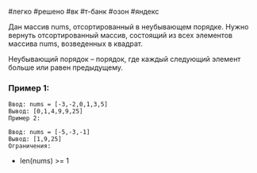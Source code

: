 #легко #решено #вк #т-банк #озон #яндекс

Дан массив nums, отсортированный в неубывающем порядке. Нужно вернуть отсортированный массив, состоящий из всех элементов массива nums, возведенных в квадрат.

Неубывающий порядок – порядок, где каждый следующий элемент больше или равен предыдущему.

### Пример 1:

```
Ввод: nums = [-3,-2,0,1,3,5]
Вывод: [0,1,4,9,9,25]
Пример 2:
```

```
Ввод: nums = [-5,-3,-1]
Вывод: [1,9,25]
Ограничения:
```

- len(nums) >= 1